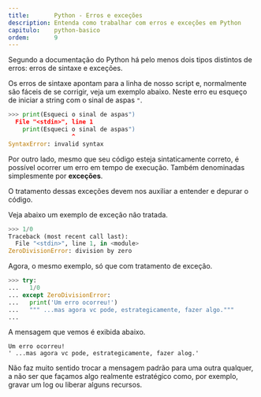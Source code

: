 ```yaml
---
title:       Python - Erros e exceções
description: Entenda como trabalhar com erros e exceções em Python
capitulo:    python-basico
ordem:       9
---
```



Segundo a documentação do Python há pelo menos dois tipos distintos de erros: erros de sintaxe e exceções.

Os erros de sintaxe apontam para a linha de nosso script e, normalmente são fáceis de se corrigir, veja um exemplo
abaixo. Neste erro eu esqueço de iniciar a string com o sinal de aspas `"`.

```python
>>> print(Esqueci o sinal de aspas")
  File "<stdin>", line 1
    print(Esqueci o sinal de aspas")
                  ^
SyntaxError: invalid syntax
```

Por outro lado, mesmo que seu código esteja sintaticamente correto, é possível ocorrer um erro em tempo de execução.
Também denominadas simplesmente por __exceções__.

O tratamento dessas exceções devem nos auxiliar a entender e depurar o código.

Veja abaixo um exemplo de exceção não tratada.

```python
>>> 1/0
Traceback (most recent call last):
  File "<stdin>", line 1, in <module>
ZeroDivisionError: division by zero
```

Agora, o mesmo exemplo, só que com tratamento de exceção.

```python
>>> try:
...   1/0
... except ZeroDivisionError:
...   print('Um erro ocorreu!')
...   """ ...mas agora vc pode, estrategicamente, fazer algo."""
...
```

A mensagem que vemos é exibida abaixo.

    Um erro ocorreu!
    ' ...mas agora vc pode, estrategicamente, fazer alog.'

Não faz muito sentido trocar a mensagem padrão para uma outra qualquer, a não ser que façamos algo realmente estratégico
como, por exemplo, gravar um log ou liberar alguns recursos.